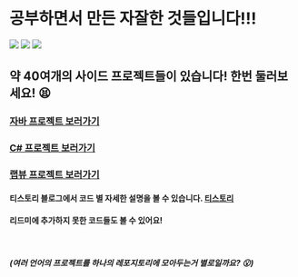 # 공부하면서 만든 자잘한 것들입니다!!!

<img src="https://img.shields.io/badge/java-4479A1?style=for-the-badge&logo=java&logoColor=white"> <img src="https://img.shields.io/badge/csharp-512BD4?style=for-the-badge&logo=csharp&logoColor=white"> 
<img src="https://img.shields.io/badge/labview-FFDB00?style=for-the-badge&logo=labview&logoColor=white"> 

## 약 40여개의 사이드 프로젝트들이 있습니다! 한번 둘러보세요! :tired_face:

### [자바 프로젝트 보러가기](https://github.com/orange11th/Side-Projects/tree/main/JAVA)
### [C# 프로젝트 보러가기](https://github.com/orange11th/Side-Projects/tree/main/C%23)
### [랩뷰 프로젝트 보러가기](https://github.com/orange11th/Side-Projects/tree/main/LabVIEW)

#### 티스토리 블로그에서 코드 별 자세한 설명을 볼 수 있습니다. [티스토리](https://ggaebap.tistory.com/)
#### 리드미에 추가하지 못한 코드들도 볼 수 있어요!

</br>

##### (여러 언어의 프로젝트를 하나의 레포지토리에 모아두는거 별로일까요? :open_mouth:)

